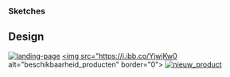 ### Sketches



## Design


<a href="https://ibb.co/TvkZ00D"><img src="https://ibb.co/TvkZ00D/landing-page.png" alt="landing-page" border="0"></a>
<a href="https://ibb.co/dWR6PJp"><img src="https://i.ibb.co/YjwjKw0 alt="beschikbaarheid_producten" border="0"></a>
<a href="https://ibb.co/Np8Yjmk"><img src="https://i.ibb.co/Fwk5Dkk" alt="nieuw_product" border="0"></a>
